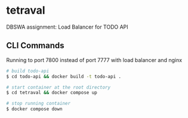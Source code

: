 # tetraval
DBSWA assignment: Load Balancer for TODO API

## CLI Commands
Running to port 7800 instead of port 7777 with load balancer and nginx

```bash
# build todo-api
$ cd todo-api && docker build -t todo-api .

# start container at the root directory
$ cd tetraval && docker compose up

# stop running container
$ docker compose down
```